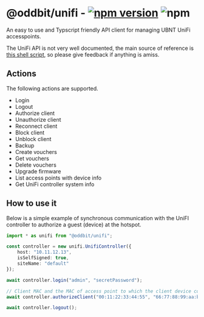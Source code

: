# @oddbit/unifi &dash; [![npm version](https://img.shields.io/npm/v/@oddbit/unifi.svg)](https://www.npmjs.com/package/@oddbit/unifi) ![npm](https://img.shields.io/npm/l/@oddbit/unifi.svg)

An easy to use and Typscript friendly API client for managing UBNT UniFi accesspoints.

The UniFi API is not very well documented, the main source of reference is [this shell script](https://dl.ubnt.com/unifi/5.4.16/unifi_sh_api), so
please give feedback if anything is amiss.

## Actions
The following actions are supported.

- Login
- Logout
- Authorize client
- Unauthorize client
- Reconnect client
- Block client
- Unblock client
- Backup
- Create vouchers
- Get vouchers
- Delete vouchers
- Upgrade firmware
- List access points with device info
- Get UniFi controller system info

## How to use it

Below is a simple example of synchronous communication with the UniFI controller to authorize a guest (device) at the hotspot.

```typescript
import * as unifi from "@oddbit/unifi";

const controller = new unifi.UnifiController({
    host: "10.11.12.13",
    isSelfSigned: true,
    siteName: "default"
});

await controller.login("admin", "secretPassword");

// Client MAC and the MAC of access point to which the client device connected
await controller.authorizeClient("00:11:22:33:44:55", "66:77:88:99:aa:bb");

await controller.logout();
```

